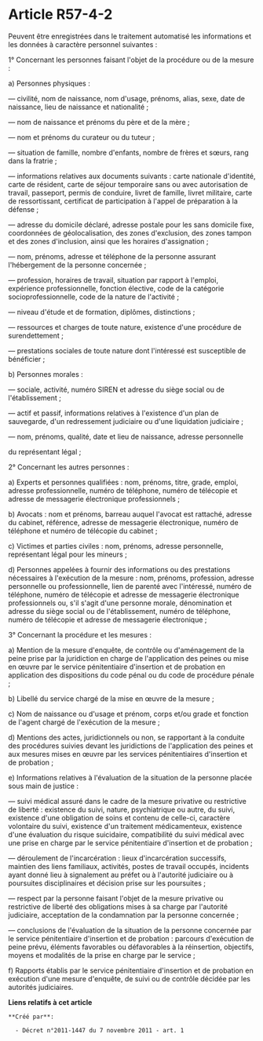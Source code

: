 # Article R57-4-2

Peuvent être enregistrées dans le traitement automatisé les informations et les données à caractère personnel suivantes :

1° Concernant les personnes faisant l'objet de la procédure ou de la mesure :

a) Personnes physiques :

― civilité, nom de naissance, nom d'usage, prénoms, alias, sexe, date de naissance, lieu de naissance et nationalité ;

― nom de naissance et prénoms du père et de la mère ;

― nom et prénoms du curateur ou du tuteur ;

― situation de famille, nombre d'enfants, nombre de frères et sœurs, rang dans la fratrie ;

― informations relatives aux documents suivants : carte nationale d'identité, carte de résident, carte de séjour temporaire
sans ou avec autorisation de travail, passeport, permis de conduire, livret de famille, livret militaire, carte de
ressortissant, certificat de participation à l'appel de préparation à la défense ;

― adresse du domicile déclaré, adresse postale pour les sans domicile fixe, coordonnées de géolocalisation, des zones
d'exclusion, des zones tampon et des zones d'inclusion, ainsi que les horaires d'assignation ;

― nom, prénoms, adresse et téléphone de la personne assurant l'hébergement de la personne concernée ;

― profession, horaires de travail, situation par rapport à l'emploi, expérience professionnelle, fonction élective, code de
la catégorie socioprofessionnelle, code de la nature de l'activité ;

― niveau d'étude et de formation, diplômes, distinctions ;

― ressources et charges de toute nature, existence d'une procédure de surendettement ;

― prestations sociales de toute nature dont l'intéressé est susceptible de bénéficier ;

b) Personnes morales :

― sociale, activité, numéro SIREN et adresse du siège social ou de l'établissement ;

― actif et passif, informations relatives à l'existence d'un plan de sauvegarde, d'un redressement judiciaire ou d'une
liquidation judiciaire ;

― nom, prénoms, qualité, date et lieu de naissance, adresse personnelle 

du représentant légal ;

2° Concernant les autres personnes :

a) Experts et personnes qualifiées : nom, prénoms, titre, grade, emploi, adresse professionnelle, numéro de téléphone, numéro
de télécopie et adresse de messagerie électronique professionnels ;

b) Avocats : nom et prénoms, barreau auquel l'avocat est rattaché, adresse du cabinet, référence, adresse de messagerie
électronique, numéro de téléphone et numéro de télécopie du cabinet ;

c) Victimes et parties civiles : nom, prénoms, adresse personnelle, représentant légal pour les mineurs ;

d) Personnes appelées à fournir des informations ou des prestations nécessaires à l'exécution de la mesure : nom, prénoms,
profession, adresse personnelle ou professionnelle, lien de parenté avec l'intéressé, numéro de téléphone, numéro de
télécopie et adresse de messagerie électronique professionnels ou, s'il s'agit d'une personne morale, dénomination et adresse
du siège social ou de l'établissement, numéro de téléphone, numéro de télécopie et adresse de messagerie électronique ;

3° Concernant la procédure et les mesures :

a) Mention de la mesure d'enquête, de contrôle ou d'aménagement de la peine prise par la juridiction en charge de
l'application des peines ou mise en œuvre par le service pénitentiaire d'insertion et de probation en application des
dispositions du code pénal ou du code de procédure pénale ;

b) Libellé du service chargé de la mise en œuvre de la mesure ;

c) Nom de naissance ou d'usage et prénom, corps et/ou grade et fonction de l'agent chargé de l'exécution de la mesure ;

d) Mentions des actes, juridictionnels ou non, se rapportant à la conduite des procédures suivies devant les juridictions de
l'application des peines et aux mesures mises en œuvre par les services pénitentiaires d'insertion et de probation ;

e) Informations relatives à l'évaluation de la situation de la personne placée sous main de justice :

― suivi médical assuré dans le cadre de la mesure privative ou restrictive de liberté : existence du suivi, nature,
psychiatrique ou autre, du suivi, existence d'une obligation de soins et contenu de celle-ci, caractère volontaire du suivi,
existence d'un traitement médicamenteux, existence d'une évaluation du risque suicidaire, compatibilité du suivi médical avec
une prise en charge par le service pénitentiaire d'insertion et de probation ;

― déroulement de l'incarcération : lieux d'incarcération successifs, maintien des liens familiaux, activités, postes de
travail occupés, incidents ayant donné lieu à signalement au préfet ou à l'autorité judiciaire ou à poursuites disciplinaires
et décision prise sur les poursuites ;

― respect par la personne faisant l'objet de la mesure privative ou restrictive de liberté des obligations mises à sa charge
par l'autorité judiciaire, acceptation de la condamnation par la personne concernée ;

― conclusions de l'évaluation de la situation de la personne concernée par le service pénitentiaire d'insertion et de
probation : parcours d'exécution de peine prévu, éléments favorables ou défavorables à la réinsertion, objectifs, moyens et
modalités de la prise en charge par le service ;

f) Rapports établis par le service pénitentiaire d'insertion et de probation en exécution d'une mesure d'enquête, de suivi ou
de contrôle décidée par les autorités judiciaires.

**Liens relatifs à cet article**

	**Créé par**:

	  - Décret n°2011-1447 du 7 novembre 2011 - art. 1

